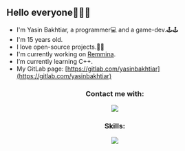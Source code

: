 ## Hello everyone👋👋👋
- I'm Yasin Bakhtiar, a programmer💻 and a game-dev.🕹️🕹️
- I'm 15 years old.
- I love open-source projects.💖💖
- I'm currently working on [Remmina](https://gitlab.com/Remmina/).
- I’m currently learning C++.
- My GitLab page: [https://gitlab.com/yasinbakhtiar](https://gitlab.com/yasinbakhtiar)
  
 
<h3 align="center">Contact me with:</h3>
<div align="center">  
  <a href="https://discord.com/users/1010263661316685895">
    <img src="https://skillicons.dev/icons?i=discord">
  </a>
</div>

<h3 align="center">Skills:</h3>
<div align="center">
  <img src="https://skillicons.dev/icons?i=py,arduino,unity,django,flask,cpp,git">
</div>
